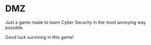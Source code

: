 # DMZ

Just a game made to learn Cyber Security in the most annoying way possible.

Good luck surviving in this game!